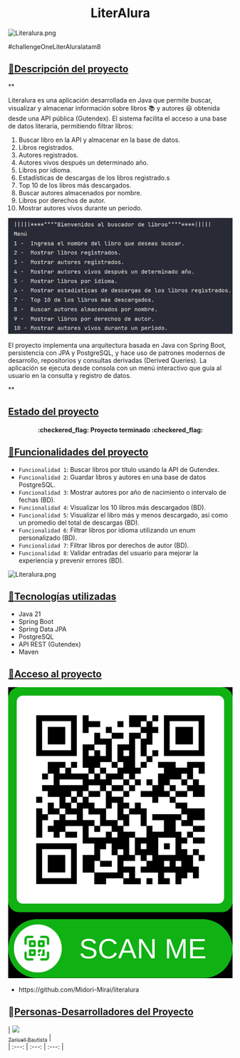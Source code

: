 <h1 align="center"> LiterAlura </h1>

![Literalura.png](assets/Literalura.png)

#challengeOneLiterAluralatam8

## [:page_with_curl:Descripción del proyecto](#hola)
**<p>Literalura es una aplicación desarrollada en Java que permite buscar, visualizar y almacenar información sobre libros :books: y autores :smiley: obtenida desde una API pública (Gutendex). El sistema facilita el acceso a una base de datos literaria, permitiendo filtrar libros:
<ol>
  <li>Buscar libro en la API y almacenar en la base de datos.</li>
  <li>Libros registrados.</li>
  <li>Autores registrados.</li>
  <li>Autores vivos después un determinado año.</li>
  <li>Libros por idioma.</li>
  <li>Estadísticas de descargas de los libros registrado.s</li>
  <li>Top 10 de los libros más descargados.</li>
  <li>Buscar autores almacenados por nombre.</li>
  <li>Libros por derechos de autor.</li>
  <li>Mostrar autores vivos durante un periodo.</li>
</ol>

![Literalura.png](assets/menu.png)

El proyecto implementa una arquitectura basada en Java con Spring Boot, persistencia con JPA y PostgreSQL, y hace uso de patrones modernos de desarrollo, repositorios y consultas derivadas (Derived Queries). La aplicación se ejecuta desde consola con un menú interactivo que guía al usuario en la consulta y registro de datos. 
</p>**

## [Estado del proyecto](#Estado-del-proyecto)
<p><h4 align="center">
:checkered_flag: Proyecto terminado :checkered_flag:
</h4></p>

## [:hammer:Funcionalidades del proyecto](#Características-de-la-aplicación-y-demostración)
- `Funcionalidad 1`: Buscar libros por título usando la API de Gutendex.
- `Funcionalidad 2`: Guardar libros y autores en una base de datos PostgreSQL.
- `Funcionalidad 3`: Mostrar autores por año de nacimiento o intervalo de fechas (BD).
- `Funcionalidad 4`: Visualizar los 10 libros más descargados (BD).
- `Funcionalidad 5`: Visualizar el libro más y menos descargado, así como un promedio del total de descargas (BD).
- `Funcionalidad 6`: Filtrar libros por idioma utilizando un enum personalizado (BD).
- `Funcionalidad 7`: Filtrar libros por derechos de autor (BD).
- `Funcionalidad 8`: Validar entradas del usuario para mejorar la experiencia y prevenir errores (BD).

![Literalura.png](assets/Literalura.gif)

## [:calling:Tecnologías utilizadas](#Tecnologías-utilizadas)
<ul>
  <li>Java 21</li>
  <li>Spring Boot</li>
  <li>Spring Data JPA</li>
  <li>PostgreSQL</li>
  <li>API REST (Gutendex)</li>
  <li>Maven</li>
</ul>

## [:link:Acceso al proyecto](#acceso-proyecto)
![QRliteralura.png](assets/QRliteralura.png)
<ul>
  <li>https://github.com/Midori-Mirai/literalura</li>
</ul> 


## :girl:[Personas-Desarrolladores del Proyecto](#personas-desarrolladores)

| [<img src="https://avatars.githubusercontent.com/u/196402413?v=4" width=115><br><sub>Zaricell Bautista</sub>](https://github.com/Midori-Mirai) |  
| :---: | :---: | :---: |
